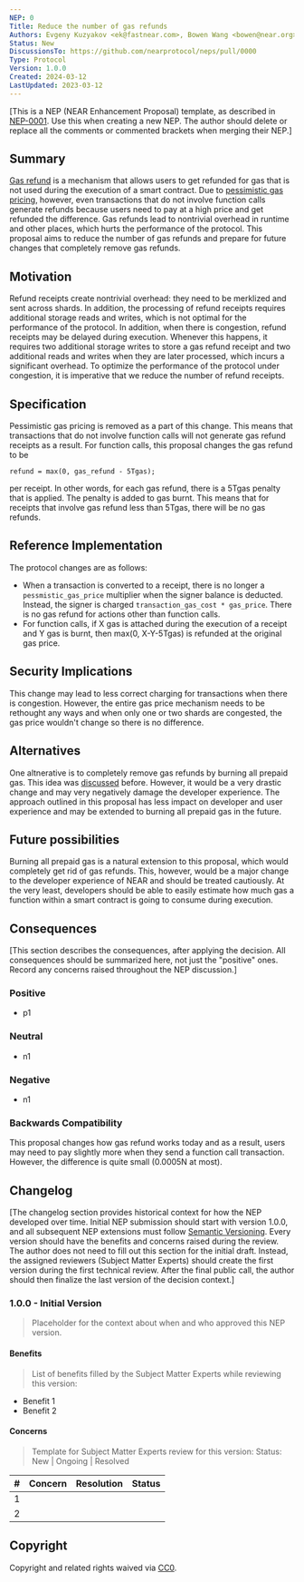 ```yaml
---
NEP: 0
Title: Reduce the number of gas refunds
Authors: Evgeny Kuzyakov <ek@fastnear.com>, Bowen Wang <bowen@near.org>
Status: New
DiscussionsTo: https://github.com/nearprotocol/neps/pull/0000
Type: Protocol
Version: 1.0.0
Created: 2024-03-12
LastUpdated: 2023-03-12
---
```


[This is a NEP (NEAR Enhancement Proposal) template, as described in [NEP-0001](https://github.com/near/NEPs/blob/master/neps/nep-0001.md). Use this when creating a new NEP. The author should delete or replace all the comments or commented brackets when merging their NEP.]

<!-- NEP Header Preamble

Each NEP must begin with an RFC 822 style header preamble. The headers must appear in the following order:

NEP: The NEP title in no more than 4-5 words.

Title: NEP title

Author: List of author name(s) and optional contact info. Examples FirstName LastName <satoshi@fakenews.org>, FirstName LastName (@GitHubUserName)>

Status: The NEP status -- New | Approved | Deprecated.

DiscussionsTo (Optional): URL of current canonical discussion thread, e.g. GitHub Pull Request link.

Type: The NEP type -- Protocol | Contract Standard | Wallet Standard | DevTools Standard.

Requires (Optional): NEPs may have a Requires header, indicating the NEP numbers that this NEP depends on.

Replaces (Optional): A newer NEP marked with a SupercededBy header must have a Replaces header containing the number of the NEP that it rendered obsolete.

SupersededBy (Optional): NEPs may also have a SupersededBy header indicating that a NEP has been rendered obsolete by a later document; the value is the number of the NEP that replaces the current document.

Version: The version number. A new NEP should start with 1.0.0, and future NEP Extensions must follow Semantic Versioning.

Created: The Created header records the date that the NEP was assigned a number, should be in ISO 8601 yyyy-mm-dd format, e.g. 2022-12-31.

LastUpdated: The Created header records the date that the NEP was assigned a number, should be in ISO 8601 yyyy-mm-dd format, e.g. 2022-12-31.

See example above -->

## Summary

[Gas refund](https://docs.near.org/concepts/basics/transactions/gas#attach-extra-gas-get-refunded) is a mechanism that allows users to get refunded for gas that is not used during the execution of a smart contract. Due to [pessimistic gas pricing](https://docs.near.org/concepts/basics/transactions/gas-advanced#pessimistic-gas-price-inflation), however, even transactions that do not involve function calls generate refunds because users need to pay at a high price and get refunded the difference. Gas refunds lead to nontrivial overhead in runtime and other places, which hurts the performance of the protocol. This proposal aims to reduce the number of gas refunds and prepare for future changes that completely remove gas refunds.

## Motivation

Refund receipts create nontrivial overhead: they need to be merklized and sent across shards. In addition, the processing of refund receipts requires additional storage reads and writes, which is not optimal for the performance of the protocol. In addition, when there is congestion, refund receipts may be delayed during execution. Whenever this happens, it requires two additional storage writes to store a gas refund receipt and two additional reads and writes when they are later processed, which incurs a significant overhead. To optimize the performance of the protocol under congestion, it is imperative that we reduce the number of refund receipts.

## Specification

Pessimistic gas pricing is removed as a part of this change. This means that transactions that do not involve function calls will not generate gas refund receipts as a result. For function calls, this proposal changes the gas refund to be
```
refund = max(0, gas_refund - 5Tgas);
```
per receipt. In other words, for each gas refund, there is a 5Tgas penalty that is applied. The penalty is added to gas burnt. This means that for receipts that involve gas refund less than 5Tgas, there will be no gas refunds.

## Reference Implementation

The protocol changes are as follows:
* When a transaction is converted to a receipt, there is no longer a `pessmistic_gas_price` multiplier when the signer balance is deducted. Instead, the signer is charged `transaction_gas_cost * gas_price`. There is no gas refund for actions other than function calls.
* For function calls, if X gas is attached during the execution of a receipt and Y gas is burnt, then max(0, X-Y-5Tgas) is refunded at the original gas price.

## Security Implications

This change may lead to less correct charging for transactions when there is congestion. However, the entire gas price mechanism needs to be rethought any ways and when only one or two shards are congested, the gas price wouldn't change so there is no difference.

## Alternatives

One altnerative is to completely remove gas refunds by burning all prepaid gas. This idea was [discussed](https://github.com/near/NEPs/issues/107) before. However, it would be a very drastic change and may very negatively damage the developer experience.
The approach outlined in this proposal has less impact on developer and user experience and may be extended to burning all prepaid gas in the future.

## Future possibilities

Burning all prepaid gas is a natural extension to this proposal, which would completely get rid of gas refunds. This, however, would be a major change to the developer experience of NEAR and should be treated cautiously.
At the very least, developers should be able to easily estimate how much gas a function within a smart contract is going to consume during execution.

## Consequences

[This section describes the consequences, after applying the decision. All consequences should be summarized here, not just the "positive" ones. Record any concerns raised throughout the NEP discussion.]

### Positive

* p1

### Neutral

* n1

### Negative

* n1

### Backwards Compatibility

This proposal changes how gas refund works today and as a result, users may need to pay slightly more when they send a function call transaction. However, the difference is quite small (0.0005N at most).


## Changelog

[The changelog section provides historical context for how the NEP developed over time. Initial NEP submission should start with version 1.0.0, and all subsequent NEP extensions must follow [Semantic Versioning](https://semver.org/). Every version should have the benefits and concerns raised during the review. The author does not need to fill out this section for the initial draft. Instead, the assigned reviewers (Subject Matter Experts) should create the first version during the first technical review. After the final public call, the author should then finalize the last version of the decision context.]

### 1.0.0 - Initial Version

> Placeholder for the context about when and who approved this NEP version.

#### Benefits

> List of benefits filled by the Subject Matter Experts while reviewing this version:

* Benefit 1
* Benefit 2

#### Concerns

> Template for Subject Matter Experts review for this version:
> Status: New | Ongoing | Resolved

|   # | Concern | Resolution | Status |
| --: | :------ | :--------- | -----: |
|   1 |         |            |        |
|   2 |         |            |        |

## Copyright

Copyright and related rights waived via [CC0](https://creativecommons.org/publicdomain/zero/1.0/).
